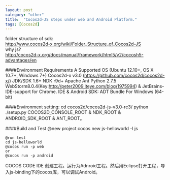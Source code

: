 ```yaml
---
layout: post
category: "other"
title:  "Cocos2d-JS steps under web and Android Platform."
tags: [Cocos2d]
---
```

folder structure of sdk:  
	http://www.cocos2d-x.org/wiki/Folder_Structure_of_Cocos2d-JS  
why js?  
	http://cocos2d-x.org/docs/manual/framework/html5/v2/cocosh5-advantages/en

####Environment Requirements
	A Supported OS (Ubuntu 12.10+, OS X 10.7+, Windows 7+)
	Cocos2d-x v3.0 (https://github.com/cocos2d/cocos2d-x/)
	JDK/SDK 1.6+
	NDK r9d+
	Apache Ant
	Python 2.7.5
	WebStorm8.0.4(Key:http://peter2009.iteye.com/blog/1975994) & JetBrains-IDE-support for Chrome.
	IDE & Android SDK: ADT Bundle For Windows (64-bit)

####Environment setting:
	cd cocos2d/cocos2d-js-v3.0-rc3/
	python ./setup.py
	COCOS2D_CONSOLE_ROOT & NDK_ROOT & ANDROID_SDK_ROOT & ANT_ROOT。

####Build and Test
	@new project
	cocos new js-helloworld -l js

	@run test
	cd js-helloworld
	@cocos run -p web
	or
	@cocos run -p android

COCOS CODE IDE 创建工程。运行为Adnroid工程。然后用Eclipse打开工程，导入js-binding下的cocos库，可以调试Android。